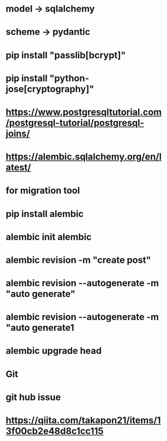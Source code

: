 # model -> sqlalchemy
# scheme -> pydantic

# pip install "passlib[bcrypt]"

# pip install "python-jose[cryptography]"

# https://www.postgresqltutorial.com/postgresql-tutorial/postgresql-joins/

# https://alembic.sqlalchemy.org/en/latest/

# for migration tool 
# pip install alembic
# alembic init alembic
# alembic revision -m "create post"
# alembic revision --autogenerate -m "auto generate"
# alembic revision --autogenerate -m "auto generate1
# alembic upgrade head  

# Git 
# git hub issue
# https://qiita.com/takapon21/items/13f00cb2e48d8c1cc115
